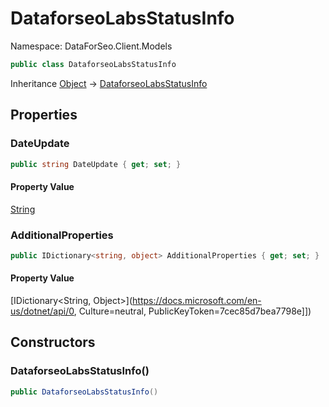 # DataforseoLabsStatusInfo

Namespace: DataForSeo.Client.Models

```csharp
public class DataforseoLabsStatusInfo
```

Inheritance [Object](https://docs.microsoft.com/en-us/dotnet/api/Object) → [DataforseoLabsStatusInfo](./DataforseoLabsStatusInfo.md)

## Properties

### **DateUpdate**

```csharp
public string DateUpdate { get; set; }
```

#### Property Value

[String](https://docs.microsoft.com/en-us/dotnet/api/String)<br>

### **AdditionalProperties**

```csharp
public IDictionary<string, object> AdditionalProperties { get; set; }
```

#### Property Value

[IDictionary&lt;String, Object&gt;](https://docs.microsoft.com/en-us/dotnet/api/0, Culture=neutral, PublicKeyToken=7cec85d7bea7798e]])<br>

## Constructors

### **DataforseoLabsStatusInfo()**

```csharp
public DataforseoLabsStatusInfo()
```

